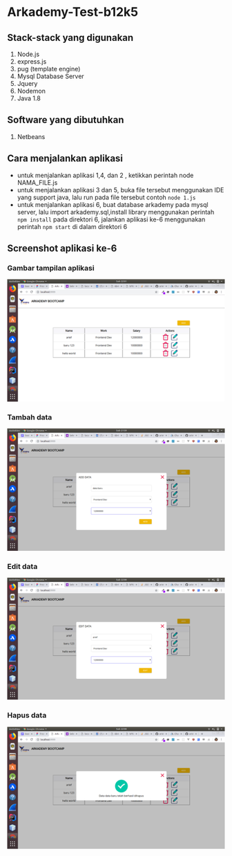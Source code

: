 # Arkademy-Test-b12k5

## Stack-stack yang digunakan
1. Node.js
2. express.js
3. pug (template engine)
4. Mysql Database Server
5. Jquery
6. Nodemon
7. Java 1.8

## Software yang dibutuhkan
1. Netbeans
 
## Cara menjalankan aplikasi
- untuk menjalankan aplikasi 1,4, dan 2 , ketikkan perintah node NAMA_FILE.js
- untuk menjalankan aplikasi 3 dan 5, buka file tersebut menggunakan IDE yang support java, lalu run pada file tersebut
contoh `node 1.js`
- untuk menjalankan aplikasi 6, buat database arkademy pada mysql server, lalu import arkademy.sql,install library menggunakan perintah `npm install` pada direktori 6, jalankan aplikasi ke-6 menggunakan perintah `npm start` di dalam direktori 6 


## Screenshot aplikasi ke-6

### Gambar tampilan aplikasi
![Tampilan Awal](https://github.com/ariefkahfi/arkademy-test-b12k5/blob/master/6/ss/awal.png?raw=true)

### Tambah data
![Tambah Data](https://github.com/ariefkahfi/arkademy-test-b12k5/blob/master/6/ss/tambah.png?raw=true)

### Edit data
![Edit Data](https://github.com/ariefkahfi/arkademy-test-b12k5/blob/master/6/ss/edit.png?raw=true)

### Hapus data
![Hapus Data](https://github.com/ariefkahfi/arkademy-test-b12k5/blob/master/6/ss/hapus.png?raw=true)
